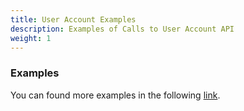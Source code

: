 ```yaml
---
title: User Account Examples
description: Examples of Calls to User Account API
weight: 1
---
```


### Examples

You can found more examples in the following [link](/docs/general/examples.html).